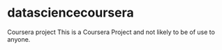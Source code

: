 # datasciencecoursera
Coursera project
This is a Coursera Project and not likely to be of use to anyone.
